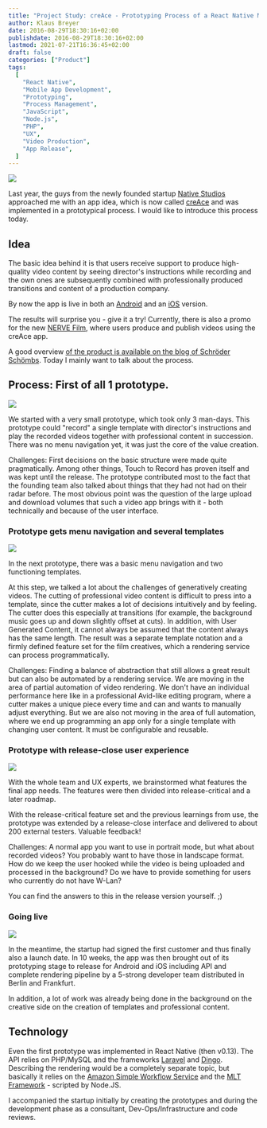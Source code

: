 ```yaml
---
title: "Project Study: creAce - Prototyping Process of a React Native Mobile App from Proof to Release"
author: Klaus Breyer
date: 2016-08-29T18:30:16+02:00
publishdate: 2016-08-29T18:30:16+02:00
lastmod: 2021-07-21T16:36:45+02:00
draft: false
categories: ["Product"]
tags:
  [
    "React Native",
    "Mobile App Development",
    "Prototyping",
    "Process Management",
    "JavaScript",
    "Node.js",
    "PHP",
    "UX",
    "Video Production",
    "App Release",
  ]
---
```


![](creace-header-1024x538.jpg)

Last year, the guys from the newly founded startup [Native Studios](http://www.native-studios.com/) approached me with an app idea, which is now called [creAce](http://creace.io/) and was implemented in a prototypical process. I would like to introduce this process today.

## Idea

The basic idea behind it is that users receive support to produce high-quality video content by seeing director's instructions while recording and the own ones are subsequently combined with professionally produced transitions and content of a production company.

By now the app is live in both an [Android](https://play.google.com/store/apps/details?id=com.nativestudios&hl=de) and an [iOS](https://itunes.apple.com/de/app/creace-video-app/id1134621325?mt=8) version.

The results will surprise you - give it a try! Currently, there is also a promo for the new [NERVE Film](http://nerve-film.de/creace_challenges/), where users produce and publish videos using the creAce app.

A good overview [of the product is available on the blog of Schröder Schömbs](http://www.schroederschoembs.com/newsroom/creace/). Today I mainly want to talk about the process.

## Process: First of all 1 prototype.

![](2016-08-29-creace-v01-1024x444-1024x444.png)

We started with a very small prototype, which took only 3 man-days. This prototype could "record" a single template with director's instructions and play the recorded videos together with professional content in succession. There was no menu navigation yet, it was just the core of the value creation.

Challenges: First decisions on the basic structure were made quite pragmatically. Among other things, Touch to Record has proven itself and was kept until the release.
The prototype contributed most to the fact that the founding team also talked about things that they had not had on their radar before. The most obvious point was the question of the large upload and download volumes that such a video app brings with it - both technically and because of the user interface.

### Prototype gets menu navigation and several templates

![](2016-08-29-creace-v08-export-1024x709-1024x709.png)

In the next prototype, there was a basic menu navigation and two functioning templates.

At this step, we talked a lot about the challenges of generatively creating videos. The cutting of professional video content is difficult to press into a template, since the cutter makes a lot of decisions intuitively and by feeling. The cutter does this especially at transitions (for example, the background music goes up and down slightly offset at cuts). In addition, with User Generated Content, it cannot always be assumed that the content always has the same length.
The result was a separate template notation and a firmly defined feature set for the film creatives, which a rendering service can process programmatically.

Challenges: Finding a balance of abstraction that still allows a great result but can also be automated by a rendering service.
We are moving in the area of partial automation of video rendering. We don't have an individual performance here like in a professional Avid-like editing program, where a cutter makes a unique piece every time and can and wants to manually adjust everything. But we are also not moving in the area of full automation, where we end up programming an app only for a single template with changing user content. It must be configurable and reusable.

### Prototype with release-close user experience

![](2016-08-29-creace-v010-export-1024x796-1024x796.png)

With the whole team and UX experts, we brainstormed what features the final app needs. The features were then divided into release-critical and a later roadmap.

With the release-critical feature set and the previous learnings from use, the prototype was extended by a release-close interface and delivered to about 200 external testers. Valuable feedback!

Challenges: A normal app you want to use in portrait mode, but what about recorded videos? You probably want to have those in landscape format. How do we keep the user hooked while the video is being uploaded and processed in the background? Do we have to provide something for users who currently do not have W-Lan?

You can find the answers to this in the release version yourself. ;)

### Going live

![](2016-08-29-creace-v1-1024x991-1024x991.png)

In the meantime, the startup had signed the first customer and thus finally also a launch date. In 10 weeks, the app was then brought out of its prototyping stage to release for Android and iOS including API and complete rendering pipeline by a 5-strong developer team distributed in Berlin and Frankfurt.

In addition, a lot of work was already being done in the background on the creative side on the creation of templates and professional content.

## Technology

Even the first prototype was implemented in React Native (then v0.13).
The API relies on PHP/MySQL and the frameworks [Laravel](https://www.laravel.com/) and [Dingo](https://github.com/dingo/api).
Describing the rendering would be a completely separate topic, but basically it relies on the [Amazon Simple Workflow Service](https://aws.amazon.com/de/swf/) and the [MLT Framework](https://www.mltframework.org/) - scripted by Node.JS.

I accompanied the startup initially by creating the prototypes and during the development phase as a consultant, Dev-Ops/Infrastructure and code reviews.
